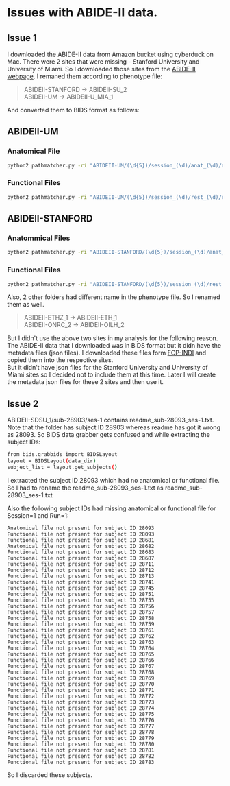 # Issues with ABIDE-II data.

## Issue 1

I downloaded the ABIDE-II data from Amazon bucket using cyberduck on Mac. There were 2 sites that were missing - Stanford University and University of Miami. So I downloaded those sites from the [ABIDE-II webpage](http://fcon_1000.projects.nitrc.org/indi/abide/abide_II.html). I remaned them according to phenotype file: 

> ABIDEII-STANFORD -> ABIDEII-SU_2   
> ABIDEII-UM -> ABIDEII-U_MIA_1 

And converted them to BIDS format as follows:

## ABIDEII-UM 

### Anatomical File

```bash
python2 pathmatcher.py -ri "ABIDEII-UM/(\d{5})/session_(\d)/anat_(\d)/anat.nii.gz" -ro "ABIDEII-UM-BIDS/sub-\1/anat/sub-\1_T1w.nii.gz" -i ../ABIDE2RawDataBIDS/ -o ../ABIDE2RawDataBIDS/ -c 
```
  
### Functional Files
```bash
python2 pathmatcher.py -ri "ABIDEII-UM/(\d{5})/session_(\d)/rest_(\d)/rest.nii.gz" -ro "ABIDEII-UM-BIDS/sub-\1/func/sub-\1_task-rest_run-\3_bold.nii.gz" -i ../ABIDE2RawDataBIDS/ -o ../ABIDE2RawDataBIDS/ -c 
```
  

## ABIDEII-STANFORD 
### Anatommical Files
```bash
python2 pathmatcher.py -ri "ABIDEII-STANFORD/(\d{5})/session_(\d)/anat_(\d)/anat.nii.gz" -ro "ABIDEII-STANFORD-BIDS/sub-\1/anat/sub-\1_T1w.nii.gz" -i ../ABIDE2RawDataBIDS/ -o ../ABIDE2RawDataBIDS/ -c 
```
  
### Functional Files
```bash
python2 pathmatcher.py -ri "ABIDEII-STANFORD/(\d{5})/session_(\d)/rest_(\d)/rest.nii.gz" -ro "ABIDEII-STANFORD-BIDS/sub-\1/func/sub-\1_task-rest_run-\3_bold.nii.gz" -i ../ABIDE2RawDataBIDS/ -o ../ABIDE2RawDataBIDS/ -c 
```

Also, 2 other folders had different name in the phenotype file. So I renamed them as well.

> ABIDEII-ETHZ_1 -> ABIDEII-ETH_1   
> ABIDEII-ONRC_2 -> ABIDEII-OILH_2 


But I didn't use the above two sites in my analysis for the following reason.
The ABIDE-II data that I downloaded was in BIDS format but it didn have the metadata files (json files). I downloaded these files form [FCP-INDI](https://github.com/FCP-INDI/indi_bidsification/tree/master/ABIDE2/scan_jsons) and copied them into the respective sites.  
But it didn't have json files for the Stanford University and University of Miami sites so I decided not to include them at this time. Later I will create the metadata json files for these 2 sites and then use it.

## Issue 2


ABIDEII-SDSU_1/sub-28903/ses-1 contains readme_sub-28093_ses-1.txt. Note that the folder has subject ID 28903 whereas readme has got it wrong as 28093. So BIDS data grabber gets confused and while extracting the subject IDs:  
```bash
from bids.grabbids import BIDSLayout
layout = BIDSLayout(data_dir)    
subject_list = layout.get_subjects()
```
I extracted the subject ID 28093 which had no anatomical or functional file. So I had to rename the readme_sub-28093_ses-1.txt as readme_sub-28903_ses-1.txt

Also the following subject IDs had missing anatomical or functional file for Session=1 and Run=1:
```
Anatomical file not present for subject ID 28093
Functional file not present for subject ID 28093
Functional file not present for subject ID 28681
Anatomical file not present for subject ID 28682
Functional file not present for subject ID 28683
Functional file not present for subject ID 28687
Functional file not present for subject ID 28711
Functional file not present for subject ID 28712
Functional file not present for subject ID 28713
Functional file not present for subject ID 28741
Functional file not present for subject ID 28745
Functional file not present for subject ID 28751
Functional file not present for subject ID 28755
Functional file not present for subject ID 28756
Functional file not present for subject ID 28757
Functional file not present for subject ID 28758
Functional file not present for subject ID 28759
Functional file not present for subject ID 28761
Functional file not present for subject ID 28762
Functional file not present for subject ID 28763
Functional file not present for subject ID 28764
Functional file not present for subject ID 28765
Functional file not present for subject ID 28766
Functional file not present for subject ID 28767
Functional file not present for subject ID 28768
Functional file not present for subject ID 28769
Functional file not present for subject ID 28770
Functional file not present for subject ID 28771
Functional file not present for subject ID 28772
Functional file not present for subject ID 28773
Functional file not present for subject ID 28774
Functional file not present for subject ID 28775
Functional file not present for subject ID 28776
Functional file not present for subject ID 28777
Functional file not present for subject ID 28778
Functional file not present for subject ID 28779
Functional file not present for subject ID 28780
Functional file not present for subject ID 28781
Functional file not present for subject ID 28782
Functional file not present for subject ID 28783
```

So I discarded these subjects.



